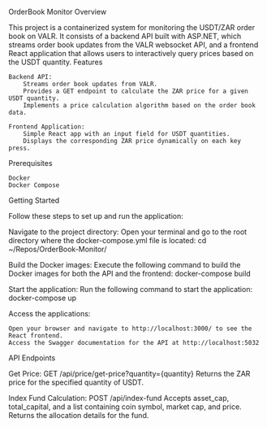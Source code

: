 OrderBook Monitor
Overview

This project is a containerized system for monitoring the USDT/ZAR order book on VALR. It consists of a backend API built with ASP.NET, which streams order book updates from the VALR websocket API, and a frontend React application that allows users to interactively query prices based on the USDT quantity.
Features

    Backend API:
        Streams order book updates from VALR.
        Provides a GET endpoint to calculate the ZAR price for a given USDT quantity.
        Implements a price calculation algorithm based on the order book data.

    Frontend Application:
        Simple React app with an input field for USDT quantities.
        Displays the corresponding ZAR price dynamically on each key press.

Prerequisites

    Docker
    Docker Compose

Getting Started

Follow these steps to set up and run the application:

  Navigate to the project directory: Open your terminal and go to the root directory where the docker-compose.yml file is located:
    cd ~/Repos/OrderBook-Monitor/

  Build the Docker images: Execute the following command to build the Docker images for both the API and the frontend:
    docker-compose build

  Start the application: Run the following command to start the application:
    docker-compose up

Access the applications:

    Open your browser and navigate to http://localhost:3000/ to see the React frontend.
    Access the Swagger documentation for the API at http://localhost:5032

API Endpoints

  Get Price:
    GET /api/price/get-price?quantity={quantity}
    Returns the ZAR price for the specified quantity of USDT.

  Index Fund Calculation:
    POST /api/index-fund
    Accepts asset_cap, total_capital, and a list containing coin symbol, market cap, and price. Returns the allocation details for the fund.